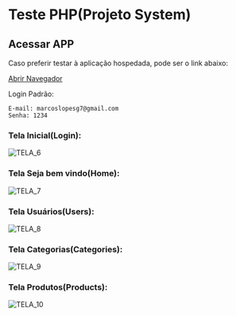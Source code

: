 # Teste PHP(Projeto System)

## Acessar APP

Caso preferir testar à aplicação hospedada, pode ser o link abaixo:

[Abrir Navegador](http://sistemadourados.ddns.net:8008)

Login Padrão:

```
E-mail: marcoslopesg7@gmail.com
Senha: 1234
```

### Tela Inicial(Login):

![TELA_6](https://github.com/marcosggoncalves/test-php-laravel/blob/master/backend/imagens/TELA_6.png?raw=true)

### Tela Seja bem vindo(Home):

![TELA_7](https://github.com/marcosggoncalves/test-php-laravel/blob/master/backend/imagens/TELA_7.png?raw=true)

### Tela Usuários(Users):

![TELA_8](https://github.com/marcosggoncalves/test-php-laravel/blob/master/backend/imagens/TELA_8.png?raw=true)

### Tela Categorias(Categories):

![TELA_9](https://github.com/marcosggoncalves/test-php-laravel/blob/master/backend/imagens/TELA_9.png?raw=true)

### Tela Produtos(Products):

![TELA_10](https://github.com/marcosggoncalves/test-php-laravel/blob/master/backend/imagens/TELA_10.png?raw=true)


